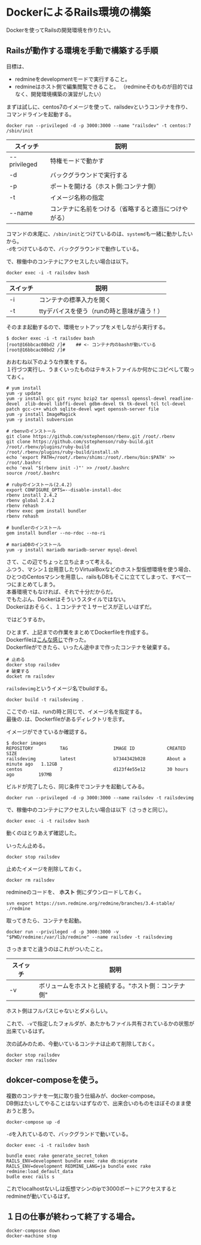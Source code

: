 # DockerによるRails環境の構築

Dockerを使ってRailsの開発環境を作りたい。  

## Railsが動作する環境を手動で構築する手順

目標は、
* redmineをdevelopmentモードで実行すること。  
* redmineはホスト側で編集閲覧できること。
  （redmineそのものが目的ではなく、開発環境構築の演習がしたい）

まずは試しに、centos7のイメージを使って、railsdevというコンテナを作り、コマンドラインを起動する。  
```
docker run --privileged -d -p 3000:3000 --name "railsdev" -t centos:7 /sbin/init
```

|スイッチ|説明|
|---|---|
|--privileged|特権モードで動かす|
|-d|バックグラウンドで実行する|
|-p|ポートを開ける（ホスト側:コンテナ側）|
|-t|イメージ名称の指定|
|--name|コンテナに名前をつける（省略すると適当につけやがる）|

コマンドの末尾に、`/sbin/init`とつけているのは、`systemd`も一緒に動かしたいから。  
`-d`をつけているので、バックグラウンドで動作している。  

で、稼働中のコンテナにアクセスしたい場合は以下。  
```
docker exec -i -t railsdev bash
```
|スイッチ|説明|
|---|---|
|-i|コンテナの標準入力を開く|
|-t|ttyデバイスを使う（runの時と意味が違う！）|

そのまま起動するので、環境セットアップをメモしながら実行する。
```
$ docker exec -i -t railsdev bash
[root@16bbcac08bd2 /]#    ## <- コンテナ内のbashが動いている
[root@16bbcac08bd2 /]#
```

おおむね以下のような作業をする。  
１行づつ実行し、うまくいったものはテキストファイルか何かにコピペして取っておく。  
```
# yum install
yum -y update
yum -y install gcc git rsync bzip2 tar openssl openssl-devel readline-devel  zlib-devel libffi-devel gdbm-devel tk tk-devel tcl tcl-devel patch gcc-c++ which sqlite-devel wget openssh-server file
yum -y install ImageMagick
yum -y install subversion

# rbenvのインストール
git clone https://github.com/sstephenson/rbenv.git /root/.rbenv
git clone https://github.com/sstephenson/ruby-build.git /root/.rbenv/plugins/ruby-build
/root/.rbenv/plugins/ruby-build/install.sh
echo 'export PATH=/root/.rbenv/shims:/root/.rbenv/bin:$PATH' >> /root/.bashrc
echo 'eval "$(rbenv init -)"' >> /root/.bashrc
source /root/.bashrc

# rubyのインストール(2.4.2)
export CONFIGURE_OPTS=--disable-install-doc
rbenv install 2.4.2
rbenv global 2.4.2
rbenv rehash
rbenv exec gem install bundler
rbenv rehash

# bundlerのインストール
gem install bundler --no-rdoc --no-ri

# mariaDBのインストール
yum -y install mariadb mariadb-server mysql-devel
```

さて、この辺でちょっと立ち止まって考える。  
ふつう、マシン１台用意したりVirtualBoxなどのホスト型仮想環境を使う場合、ひとつのCentosマシンを用意し、railsもDBもそこに立ててしまって、すべて一つにまとめてしまう。  
本番環境でもなければ、それで十分だからだ。  
でもたぶん、Dockerはそういうスタイルではない。  
Dockerはおそらく、１コンテナで１サービスが正しいはずだ。  

ではどうするか。  

ひとまず、上記までの作業をまとめてDockerfileを作成する。  
Dockerfileは[こんな感じ](Dockerfile)で作った。  
Dockerfileができたら、いったん途中まで作ったコンテナを破棄する。  
```
# 止める
docker stop railsdev  
# 破棄する
docket rm railsdev
```

`railsdevimg`というイメージ名でbuildする。
```
docker build -t railsdevimg .
```
ここでの`-t`は、runの時と同じで、イメージ名を指定する。  
最後の`.`は、Dockerfileがあるディレクトリを示す。  

イメージができているか確認する。
```
$ docker images
REPOSITORY          TAG                 IMAGE ID            CREATED              SIZE
railsdevimg         latest              b7344342b028        About a minute ago   1.12GB
centos              7                   d123f4e55e12        30 hours ago         197MB
```

ビルドが完了したら、同じ条件でコンテナを起動してみる。
```
docker run --privileged -d -p 3000:3000 --name railsdev -t railsdevimg
```
で、稼働中のコンテナにアクセスしたい場合は以下（さっきと同じ）。  
```
docker exec -i -t railsdev bash
```
動くのはとりあえず確認した。

いったん止める。  
```
docker stop railsdev
```
止めたイメージを削除しておく。  
```
docker rm railsdev
```

redmineのコードを、 **ホスト** 側にダウンロードしておく。  
```
svn export https://svn.redmine.org/redmine/branches/3.4-stable/ ./redmine
```

取ってきたら、コンテナを起動。  
```
docker run --privileged -d -p 3000:3000 -v "$PWD/redmine:/var/lib/redmine" --name railsdev -t railsdevimg
```
さっきまでと違うのはこれがついたこと。  

|スイッチ|説明|
|---|---|
|-v|ボリュームをホストと接続する。"ホスト側：コンテナ側"|

ホスト側はフルパスじゃないとダメらしい。  

これで、`-v`で指定したフォルダが、あたかもファイル共有されているかの状態が出来ているはず。  

次の試みのため、今動いているコンテナは止めて削除しておく。  
```
docker stop railsdev
docker rmn railsdev
```

## dokcer-composeを使う。

複数のコンテナを一気に取り扱う仕組みが、docker-compose。  
DB側はたいしてやることはないはずなので、出来合いのものをほぼそのまま使おうと思う。

```
docker-compose up -d
```
`-d`を入れているので、バックグランドで動いている。  

```
docker exec -i -t railsdev bash
```

```
bundle exec rake generate_secret_token
RAILS_ENV=development bundle exec rake db:migrate
RAILS_ENV=development REDMINE_LANG=ja bundle exec rake redmine:load_default_data
budle exec rails s
```

これでlocalhostないしは仮想マシンのipで3000ポートにアクセスするとredmineが動いているはず。








## １日の仕事が終わって終了する場合。

```
docker-composse down
docker-machine stop
```
